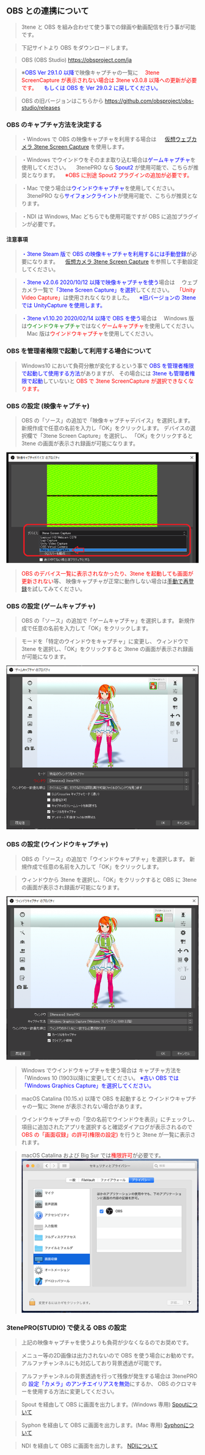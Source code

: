 ## OBS との連携について

>3tene と OBS を組み合わせて使う事での録画や動画配信を行う事が可能です。

>下記サイトより OBS をダウンロードします。

>OBS (OBS Studio)
>https://obsproject.com/ja

>※<font color="Blue">OBS Ver 29.1.0 以降</font>で映像キャプチャの一覧に
>　<font color="Red">3tene ScreenCapture が表示されない場合は 3tene v3.0.8 以降への更新が必要です。</font>
>　<font color="Blue">もしくは OBS を Ver 29.0.2 に戻してください。</font>

>OBS の旧バージョンはこちらから
>https://github.com/obsproject/obs-studio/releases


### OBS のキャプチャ方法を決定する

>・Windows で OBS の映像キャプチャを利用する場合は
>　 [仮想ウェブカメラ 3tene Screen Capture](#VirtualWebCamera.md) を使用します。

>・Windows でウインドウをそのまま取り込む場合は<font color="Blue">ゲームキャプチャ</font>を使用してください。
>　3tenePRO なら <font color="Blue">Spout2</font> が使用可能で、こちらが推奨となります。
>　<font color="Red">※OBS に別途 Spout2 プラグインの追加が必要です。</font>

>・Mac で使う場合は<font color="Blue">ウインドウキャプチャ</font>を使用してください。
>　3tenePRO なら<font color="Blue">サイフォンクライント</font>が使用可能で、こちらが推奨となります。

>・NDI は Windows, Mac どちらでも使用可能ですが OBS に追加プラグインが必要です。


#### 注意事項

><font color="Blue">・3tene Steam 版</font>で<font color="Blue"> OBS の映像キャプチャを利用するには手動登録</font>が必要になります。
>　[仮想カメラ 3tene Screen Capture](#VirtualWebCamera.md) を参照して手動設定してください。

><font color="Blue">・3tene v2.0.6 2020/10/12 以降で映像キャプチャを使う</font>場合は
>　ウェブカメラ一覧で<font color="Blue">「3tene Screen Capture」を選択</font>してください。
>　<font color="Red">「Unity Video Capture」</font>は使用されなくなりました。
>　<font color="Blue">※旧バージョンの 3tene では UnityCapture を使用します。</font>

><font color="Blue">・3tene v1.10.20 2020/02/14 以降で OBS を使う</font>場合は
>　Windows 版は<font color="Green">ウインドウキャプチャ</font>ではなく<font color="Red">ゲームキャプチャ</font>を使用してください。
>　Mac 版は<font color="Red">ウインドウキャプチャ</font>を使用してください。


### OBS を管理者権限で起動して利用する場合について

>Windows10 において負荷分散が変化するという事で
><font color="Blue">OBS を管理者権限で起動して使用する方法</font>がありますが、
>その場合には <font color="Blue">3tene も管理者権限で起動</font>していないと
><font color="Red">OBS で 3tene ScreenCapture が選択できなくなります。</font>


### OBS の設定 (映像キャプチャ)

>OBS の「ソース」の追加で「映像キャプチャデバイス」を選択します。
>新規作成で任意の名前を入力し「OK」をクリックします。
>デバイスの選択欄で「3tene Screen Capture」を選択し、
>「OK」をクリックすると 3tene の画面が表示され録画が可能になります。

![画像](image/obs_02.png "")

><font color="Red">OBS のデバイス一覧に表示されなかったり、3tene を起動しても画面が更新されない</font>等、
>映像キャプチャが正常に動作しない場合は[手動で再登録](#VirtualWebCamera.md)を試してみてください。


### OBS の設定 (ゲームキャプチャ)

>OBS の「ソース」の追加で「ゲームキャプチャ」を選択します。
>新規作成で任意の名前を入力して「OK」をクリックします。

>モードを「特定のウインドウをキャプチャ」に変更し、
>ウィンドウで 3tene を選択し、「OK」をクリックすると
>3tene の画面が表示され録画が可能になります。

![画像](image/obs_01.png "")


### OBS の設定 (ウインドウキャプチャ)

>OBS の「ソース」の追加で「ウインドウキャプチャ」を選択します。
>新規作成で任意の名前を入力して「OK」をクリックします。

>ウィンドウから 3tene を選択し、「OK」をクリックすると
>OBS に 3tene の画面が表示され録画が可能になります。

![画像](image/obs_03.png "")

>Windows でウインドウキャプチャを使う場合は
>キャプチャ方法を「Windows 10 (1903以降)に変更してください。
><font color="Blue">※古い OBS では「Windows Graphics Capture」を選択してください。</font>

>macOS Catalina (10.15.x) 以降で OBS を起動すると
>ウインドウキャプチャの一覧に 3tene が表示されない場合があります。

>ウインドウキャプチャの「空の名前でウインドウを表示」にチェックし、
>項目に追加されたアプリを選択すると確認ダイアログが表示されるので
><font color="Red">OBS の「画面収録」の許可(権限の設定)</font> を行うと 3tene が一覧に表示されます。

>macOS Catalina および Big Sur では<font color="Red">権限許可</font>が必要です。
>![画像](image/obs_04.png "")


### 3tenePRO(STUDIO) で使える OBS の設定

>上記の映像キャプチャを使うよりも負荷が少なくなるのでお奨めです。

>メニュー等の2D画像は出力されないので OBS を使う場合にお勧めです。
>アルファチャンネルにも対応しており背景透過が可能です。

>アルファチャンネルの背景透過を行って残像が発生する場合は 3tenePRO の
><font color="Blue">設定「カメラ」のアンチエイリアスを無効</font>にするか、
>OBS のクロマキーを使用する方法に変更してください。

>Spout を経由して OBS に画面を出力します。(Windows 専用)
>[Spoutについて](#Spout.md)

>Syphon を経由して OBS に画面を出力します。(Mac 専用)
>[Syphonについて](#Syphon.md)

>NDI を経由して OBS に画面を出力します。
>[NDIについて](#NDI.md)




